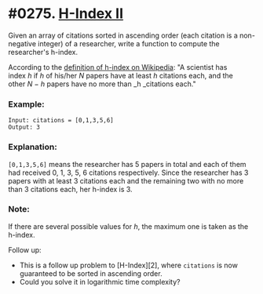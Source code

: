 # #0275. [H-Index II](https://leetcode.com/problems/h-index-ii/description/) 

Given an array of citations sorted in ascending order (each citation is a non-negative integer) of a researcher, write a function to compute the researcher's h-index.

According to the [definition of h-index on Wikipedia](https://en.wikipedia.org/wiki/H-index): "A scientist has index _h_ if _h_ of his/her _N_ papers have at least _h_ citations each, and the other _N − h_ papers have no more than _h _citations each."

### Example:
    
    Input: citations = [0,1,3,5,6]
    Output: 3 

### Explanation: 

`[0,1,3,5,6]` means the researcher has 5 papers in total and each of them had  received 0, 1, 3, 5, 6 citations respectively. Since the researcher has 3 papers with at least 3 citations each and the remaining two with no more than 3 citations each, her h-index is 3.

### Note:

If there are several possible values for _h_, the maximum one is taken as the h-index.

Follow up:

* This is a follow up problem to [H-Index][2], where `citations` is now guaranteed to be sorted in ascending order.
* Could you solve it in logarithmic time complexity?